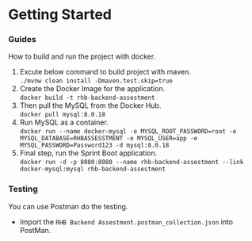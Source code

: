 # Getting Started

### Guides
How to build and run the project with docker.
1. Excute below command to build project with maven. <br/>
```./mvnw clean install -Dmaven.test.skip=true```
1. Create the Docker Image for the application.<br/>
```docker build -t rhb-backend-assestment```
1. Then pull the MySQL from the Docker Hub.<br/>
```docker pull mysql:8.0.18```
1. Run MySQL as a container. <br/>
```docker run --name docker-mysql -e MYSQL_ROOT_PASSWORD=root -e MYSQL_DATABASE=RHBASSESSTMENT -e MYSQL_USER=app -e MYSQL_PASSWORD=Password123 -d mysql:8.0.18```
1. Final step, run the Sprint Boot application. <br/>
```docker run -d -p 8080:8080 --name rhb-backend-assestment --link docker-mysql:mysql rhb-backend-assestment```

### Testing
You can use Postman do the testing.
* Import the ```RHB Backend Assestment.postman_collection.json``` into PostMan.
